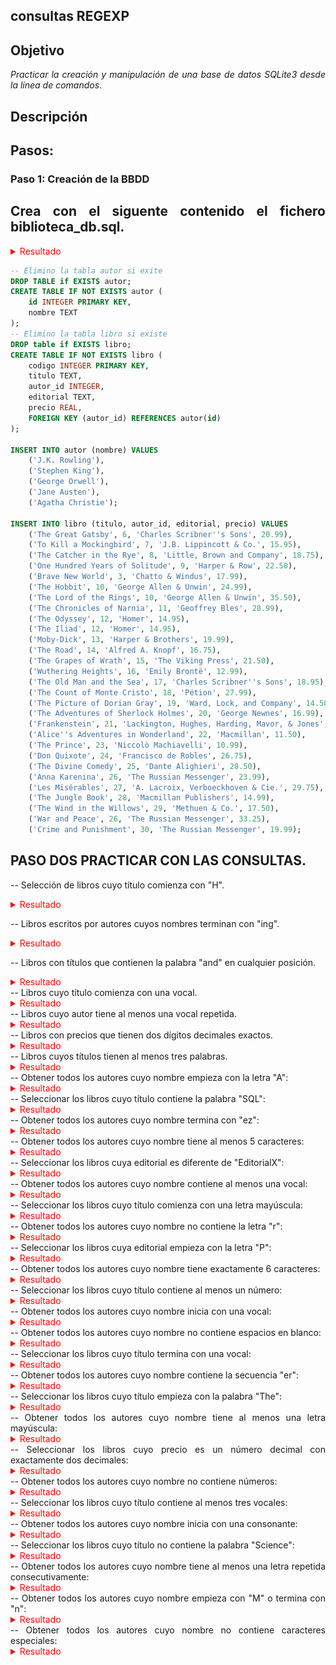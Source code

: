
<div align="justify">

## consultas REGEXP

## Objetivo

_Practicar la creación y manipulación de una base de datos SQLite3 desde la línea de comandos_.

## Descripción

## Pasos:

### Paso 1: Creación de la BBDD

## Crea con el siguente contenido el fichero biblioteca_db.sql.

<details> 
<summary style="color: red;" > Resultado </summary>

![Imagen de terminal creacion DDBB](https://raw.githubusercontent.com/johnfredyrg1226/base_datos2/main/tarea/Tema3_Realizacion_consultas_SQLite3/imagenes/tarea5_imagen_creacion_ddbb.png)

</details>


```SQL
-- Elimino la tabla autor si exite
DROP TABLE if EXISTS autor;
CREATE TABLE IF NOT EXISTS autor (
    id INTEGER PRIMARY KEY,
    nombre TEXT
);
-- Elimino la tabla libro si existe
DROP table if EXISTS libro;
CREATE TABLE IF NOT EXISTS libro (
    codigo INTEGER PRIMARY KEY,
    titulo TEXT,
    autor_id INTEGER,
    editorial TEXT,
    precio REAL,
    FOREIGN KEY (autor_id) REFERENCES autor(id)
);

INSERT INTO autor (nombre) VALUES
    ('J.K. Rowling'),
    ('Stephen King'),
    ('George Orwell'),
    ('Jane Austen'),
    ('Agatha Christie');

INSERT INTO libro (titulo, autor_id, editorial, precio) VALUES
    ('The Great Gatsby', 6, 'Charles Scribner''s Sons', 20.99),
    ('To Kill a Mockingbird', 7, 'J.B. Lippincott & Co.', 15.95),
    ('The Catcher in the Rye', 8, 'Little, Brown and Company', 18.75),
    ('One Hundred Years of Solitude', 9, 'Harper & Row', 22.50),
    ('Brave New World', 3, 'Chatto & Windus', 17.99),
    ('The Hobbit', 10, 'George Allen & Unwin', 24.99),
    ('The Lord of the Rings', 10, 'George Allen & Unwin', 35.50),
    ('The Chronicles of Narnia', 11, 'Geoffrey Bles', 28.99),
    ('The Odyssey', 12, 'Homer', 14.95),
    ('The Iliad', 12, 'Homer', 14.95),
    ('Moby-Dick', 13, 'Harper & Brothers', 19.99),
    ('The Road', 14, 'Alfred A. Knopf', 16.75),
    ('The Grapes of Wrath', 15, 'The Viking Press', 21.50),
    ('Wuthering Heights', 16, 'Emily Brontë', 12.99),
    ('The Old Man and the Sea', 17, 'Charles Scribner''s Sons', 18.95),
    ('The Count of Monte Cristo', 18, 'Pétion', 27.99),
    ('The Picture of Dorian Gray', 19, 'Ward, Lock, and Company', 14.50),
    ('The Adventures of Sherlock Holmes', 20, 'George Newnes', 16.99),
    ('Frankenstein', 21, 'Lackington, Hughes, Harding, Mavor, & Jones', 13.25),
    ('Alice''s Adventures in Wonderland', 22, 'Macmillan', 11.50),
    ('The Prince', 23, 'Niccolò Machiavelli', 10.99),
    ('Don Quixote', 24, 'Francisco de Robles', 26.75),
    ('The Divine Comedy', 25, 'Dante Alighieri', 20.50),
    ('Anna Karenina', 26, 'The Russian Messenger', 23.99),
    ('Les Misérables', 27, 'A. Lacroix, Verboeckhoven & Cie.', 29.75),
    ('The Jungle Book', 28, 'Macmillan Publishers', 14.99),
    ('The Wind in the Willows', 29, 'Methuen & Co.', 17.50),
    ('War and Peace', 26, 'The Russian Messenger', 33.25),
    ('Crime and Punishment', 30, 'The Russian Messenger', 19.99);
```
## PASO DOS PRACTICAR CON LAS CONSULTAS.



-- Selección de libros cuyo título comienza con "H".
<details> 
<summary style="color: red;" > Resultado </summary>

```sql
sqlite> select titulo from libro
   ...> where titulo REGEXP '^[hH]';

sqlite> SELECT titulo FROM libro
WHERE titulo LIKE 'H%' OR titulo LIKE 'h%';

** no hay ningun titulo comience con H.
```
</details>

-- Libros escritos por autores cuyos nombres terminan con "ing".
<details> 
<summary style="color: red;" > Resultado </summary>

```sql
sqlite> select nombre from autor
   ...> where nombre REGEXP 'ing$';
+--------------+
|    nombre    |
+--------------+
| J.K. Rowling |
| Stephen King |
+--------------+
```
</details>

-- Libros con títulos que contienen la palabra "and" en cualquier posición.
<details> 
<summary style="color: red;" > Resultado </summary>

```sql
sqlite> select titulo from libro 
   ...> where titulo REGEXP 'and';
   
+----------------------------------+
|              titulo              |
+----------------------------------+
| The Old Man and the Sea          |
| Alice's Adventures in Wonderland |
| War and Peace                    |
| Crime and Punishment             |
+----------------------------------+
```

</details>
-- Libros cuyo título comienza con una vocal.
<details> 
<summary style="color: red;" > Resultado </summary>

```sql
sqlite> select titulo from libro
   ...> where titulo REGEXP '^[AEIOU]';
+----------------------------------+
|              titulo              |
+----------------------------------+
| One Hundred Years of Solitude    |
| Alice's Adventures in Wonderland |
| Anna Karenina                    |
+----------------------------------+

```
</details>
-- Libros cuyo autor tiene al menos una vocal repetida.
<details> 
<summary style="color: red;" > Resultado </summary>

```sql
sqlite> SELECT nombre 
FROM autor
WHERE nombre REGEXP '(a.*a|e.*e|i.*i|o.*o|u.*u)';
+-----------------+
|     nombre      |
+-----------------+
| Stephen King    |
| George Orwell   |
| Jane Austen     |
| Agatha Christie |
+-----------------+

```

</details>
-- Libros con precios que tienen dos dígitos decimales exactos.
<details> 
<summary style="color: red;" > Resultado </summary>

```sql
sqlite> SELECT precio 
FROM libro 
WHERE (precio * 100) = CAST(precio * 100 AS INTEGER);
+--------+
| precio |
+--------+
| 20.99  |
| 15.95  |
| 18.75  |
| 22.5   |
| 24.99  |
| 35.5   |
| 28.99  |
| 14.95  |
| 14.95  |
| 16.75  |
| 21.5   |
| 12.99  |
| 18.95  |
| 27.99  |
| 14.5   |
| 13.25  |
| 11.5   |
| 10.99  |
| 26.75  |
| 20.5   |
| 23.99  |
| 29.75  |
| 14.99  |
| 17.5   |
| 33.25  |
+--------+
El CAST() en SQL se usa para convertir un tipo de dato en otro. En nuestro caso, lo usamos para convertir un número decimal (REAL) en un número entero (INTEGER).
```

</details>
-- Libros cuyos títulos tienen al menos tres palabras.
<details> 
<summary style="color: red;" > Resultado </summary>

```sql
WHERE titulo REGEXP '^[^ ]+ [^ ]+ [^ ]+';
+-----------------------------------+
|              titulo               |
+-----------------------------------+
| The Great Gatsby                  |
| To Kill a Mockingbird             |
| The Catcher in the Rye            |
| One Hundred Years of Solitude     |
| Brave New World                   |
| The Lord of the Rings             |
| The Chronicles of Narnia          |
| The Grapes of Wrath               |
| The Old Man and the Sea           |
| The Count of Monte Cristo         |
| The Picture of Dorian Gray        |
| The Adventures of Sherlock Holmes |
| Alice's Adventures in Wonderland  |
| The Divine Comedy                 |
| The Jungle Book                   |
| The Wind in the Willows           |
| War and Peace                     |
| Crime and Punishment              |
+-----------------------------------+
```

</details>
-- Obtener todos los autores cuyo nombre empieza con la letra "A":
<details> 
<summary style="color: red;" > Resultado </summary>

```sql 
sqlite> select nombre from autor
   ...> where nombre REGEXP  '^[A]';
+-----------------+
|     nombre      |
+-----------------+
| Agatha Christie |
+-----------------+
sqlite> 
```

</details>
-- Seleccionar los libros cuyo título contiene la palabra "SQL":
<details> 
<summary style="color: red;" > Resultado </summary>

```sql
sqlite> SELECT titulo FROM libro 
WHERE titulo REGEXP '\\bSQL\\b';
```

</details>
-- Obtener todos los autores cuyo nombre termina con "ez":
<details> 
<summary style="color: red;" > Resultado </summary>

```sql
sqlite> select titulo from libro 
   ...> where titulo REGEXP 'ez$';
sqlite> SELECT nombre FROM autor
WHERE nombre LIKE '%ez';
```

</details>
-- Obtener todos los autores cuyo nombre tiene al menos 5 caracteres:
<details> 
<summary style="color: red;" > Resultado </summary>

```sql
sqlite> select nombre from autor
   ...> where nombre REGEXP '^.{5,}$';
+-----------------+
|     nombre      |
+-----------------+
| J.K. Rowling    |
| Stephen King    |
| George Orwell   |
| Jane Austen     |
| Agatha Christie |
+-----------------+
```

</details>
-- Seleccionar los libros cuya editorial es diferente de "EditorialX":
<details> 
<summary style="color: red;" > Resultado </summary>

```sql
sqlite> SELECT * FROM libro
WHERE editorial NOT REGEXP '^EditorialX$';
+--------+-----------------------------------+----------+---------------------------------------------+--------+
| codigo |              titulo               | autor_id |                  editorial                  | precio |
+--------+-----------------------------------+----------+---------------------------------------------+--------+
| 1      | The Great Gatsby                  | 6        | Charles Scribner's Sons                     | 20.99  |
| 2      | To Kill a Mockingbird             | 7        | J.B. Lippincott & Co.                       | 15.95  |
| 3      | The Catcher in the Rye            | 8        | Little, Brown and Company                   | 18.75  |
| 4      | One Hundred Years of Solitude     | 9        | Harper & Row                                | 22.5   |
| 5      | Brave New World                   | 3        | Chatto & Windus                             | 17.99  |
| 6      | The Hobbit                        | 10       | George Allen & Unwin                        | 24.99  |
| 7      | The Lord of the Rings             | 10       | George Allen & Unwin                        | 35.5   |
| 8      | The Chronicles of Narnia          | 11       | Geoffrey Bles                               | 28.99  |
| 9      | The Odyssey                       | 12       | Homer                                       | 14.95  |
| 10     | The Iliad                         | 12       | Homer                                       | 14.95  |
| 11     | Moby-Dick                         | 13       | Harper & Brothers                           | 19.99  |
| 12     | The Road                          | 14       | Alfred A. Knopf                             | 16.75  |
| 13     | The Grapes of Wrath               | 15       | The Viking Press                            | 21.5   |
| 14     | Wuthering Heights                 | 16       | Emily Brontë                                | 12.99  |
| 15     | The Old Man and the Sea           | 17       | Charles Scribner's Sons                     | 18.95  |
| 16     | The Count of Monte Cristo         | 18       | Pétion                                      | 27.99  |
| 17     | The Picture of Dorian Gray        | 19       | Ward, Lock, and Company                     | 14.5   |
| 18     | The Adventures of Sherlock Holmes | 20       | George Newnes                               | 16.99  |
| 19     | Frankenstein                      | 21       | Lackington, Hughes, Harding, Mavor, & Jones | 13.25  |
| 20     | Alice's Adventures in Wonderland  | 22       | Macmillan                                   | 11.5   |
| 21     | The Prince                        | 23       | Niccolò Machiavelli                         | 10.99  |
| 22     | Don Quixote                       | 24       | Francisco de Robles                         | 26.75  |
| 23     | The Divine Comedy                 | 25       | Dante Alighieri                             | 20.5   |
| 24     | Anna Karenina                     | 26       | The Russian Messenger                       | 23.99  |
| 25     | Les Misérables                    | 27       | A. Lacroix, Verboeckhoven & Cie.            | 29.75  |
| 26     | The Jungle Book                   | 28       | Macmillan Publishers                        | 14.99  |
| 27     | The Wind in the Willows           | 29       | Methuen & Co.                               | 17.5   |
| 28     | War and Peace                     | 26       | The Russian Messenger                       | 33.25  |
| 29     | Crime and Punishment              | 30       | The Russian Messenger                       | 19.99  |
+--------+-----------------------------------+----------+---------------------------------------------+--------+
```

</details>
-- Obtener todos los autores cuyo nombre contiene al menos una vocal:
<details> 
<summary style="color: red;" > Resultado </summary>
```sql
sqlite> select nombre from autor 
   ...> where nombre REGEXP '[AEIOUaeiou]';
+-----------------+
|     nombre      |
+-----------------+
| J.K. Rowling    |
| Stephen King    |
| George Orwell   |
| Jane Austen     |
| Agatha Christie |
+-----------------+
```

</details>
-- Seleccionar los libros cuyo título comienza con una letra mayúscula:
<details> 
<summary style="color: red;" > Resultado </summary>
```sql
sqlite> select titulo from libro
   ...> where titulo REGEXP '^[A-Z]';
+-----------------------------------+
|              titulo               |
+-----------------------------------+
| The Great Gatsby                  |
| To Kill a Mockingbird             |
| The Catcher in the Rye            |
| One Hundred Years of Solitude     |
| Brave New World                   |
| The Hobbit                        |
| The Lord of the Rings             |
| The Chronicles of Narnia          |
| The Odyssey                       |
| The Iliad                         |
| Moby-Dick                         |
| The Road                          |
| The Grapes of Wrath               |
| Wuthering Heights                 |
| The Old Man and the Sea           |
| The Count of Monte Cristo         |
| The Picture of Dorian Gray        |
| The Adventures of Sherlock Holmes |
| Frankenstein                      |
| Alice's Adventures in Wonderland  |
| The Prince                        |
| Don Quixote                       |
| The Divine Comedy                 |
| Anna Karenina                     |
| Les Misérables                    |
| The Jungle Book                   |
| The Wind in the Willows           |
| War and Peace                     |
| Crime and Punishment              |
+-----------------------------------+
```

</details>
-- Obtener todos los autores cuyo nombre no contiene la letra "r":
<details> 
<summary style="color: red;" > Resultado </summary>
``'sql
sqlite> SELECT nombre FROM autor
WHERE nombre NOT REGEXP '[rR]';
+--------------+
|    nombre    |
+--------------+
| Stephen King |
| Jane Austen  |
+--------------+
```
</details>
-- Seleccionar los libros cuya editorial empieza con la letra "P":
<details> 
<summary style="color: red;" > Resultado </summary>
```sql
sqlite> select editorial from libro 
   ...> where editorial regexp '^P';
+-----------+
| editorial |
+-----------+
| Pétion    |
+-----------+
```

</details>
-- Obtener todos los autores cuyo nombre tiene exactamente 6 caracteres:
<details> 
<summary style="color: red;" > Resultado </summary>

```sql
sqlite> select nombre from autor
   ...> where nombre regexp '^.{6}&';
```

</details>
-- Seleccionar los libros cuyo título contiene al menos un número:
<details> 
<summary style="color: red;" > Resultado </summary>

```sql
sqlite> SELECT titulo FROM libro
WHERE titulo REGEXP '\d';
```

</details>
-- Obtener todos los autores cuyo nombre inicia con una vocal:
<details> 
<summary style="color: red;" > Resultado </summary>

```sql 
sqlite> select nombre from autor
   ...> where nombre regexp '^[aeiouAEIOU]';
+-----------------+
|     nombre      |
+-----------------+
| Agatha Christie |
+-----------------+
```

</details>
-- Obtener todos los autores cuyo nombre no contiene espacios en blanco:
<details> 
<summary style="color: red;" > Resultado </summary>

```sql
sqlite> select nombre from autor
   ...> where nombre not regexp ' ';
El patrón ' ' busca un único espacio en blanco, lo que debería funcionar para excluir a los nombres que contengan espacios

SELECT nombre FROM autor
WHERE nombre NOT REGEXP '\\s';
📌 Explicación del patrón \\s:
\\s → Coincide con cualquier carácter de espacio en blanco (esto incluye espacios, tabuladores, saltos de línea, etc.).

NOT REGEXP '\\s' asegura que no haya ningún tipo de espacio en blanco en el nombre.
```

</details>
-- Seleccionar los libros cuyo título termina con una vocal:
<details> 
<summary style="color: red;" > Resultado </summary>

```sql 
sqlite> select titulo from libro
   ...> where titulo regexp '[aeiouAEIOU]$';
+-------------------------------+
|            titulo             |
+-------------------------------+
| The Catcher in the Rye        |
| One Hundred Years of Solitude |
| The Chronicles of Narnia      |
| The Old Man and the Sea       |
| The Count of Monte Cristo     |
| The Prince                    |
| Don Quixote                   |
| Anna Karenina                 |
| War and Peace                 |
+-------------------------------+
```

</details>
-- Obtener todos los autores cuyo nombre contiene la secuencia "er":
<details> 
<summary style="color: red;" > Resultado </summary>

```sql
sqlite> select nombre from autor 
   ...> where nombre regexp 'er';

sqlite> SELECT nombre FROM autor
WHERE LOWER(nombre) REGEXP 'er';

```

</details>
-- Seleccionar los libros cuyo título empieza con la palabra "The":
<details> 
<summary style="color: red;" > Resultado </summary>

```sql 
sqlite> select titulo from libro
   ...> where titulo regexp '^[The]';
+-----------------------------------+
|              titulo               |
+-----------------------------------+
| The Great Gatsby                  |
| To Kill a Mockingbird             |
| The Catcher in the Rye            |
| The Hobbit                        |
| The Lord of the Rings             |
| The Chronicles of Narnia          |
| The Odyssey                       |
| The Iliad                         |
| The Road                          |
| The Grapes of Wrath               |
| The Old Man and the Sea           |
| The Count of Monte Cristo         |
| The Picture of Dorian Gray        |
| The Adventures of Sherlock Holmes |
| The Prince                        |
| The Divine Comedy                 |
| The Jungle Book                   |
| The Wind in the Willows           |
+-----------------------------------+
```

</details>
-- Obtener todos los autores cuyo nombre tiene al menos una letra mayúscula:
<details> 
<summary style="color: red;" > Resultado </summary>

</details>
-- Seleccionar los libros cuyo precio es un número decimal con exactamente dos decimales:
<details> 
<summary style="color: red;" > Resultado </summary>

</details>
-- Obtener todos los autores cuyo nombre no contiene números:
<details> 
<summary style="color: red;" > Resultado </summary>

</details>
-- Seleccionar los libros cuyo título contiene al menos tres vocales:
<details> 
<summary style="color: red;" > Resultado </summary>

</details>
-- Obtener todos los autores cuyo nombre inicia con una consonante:
<details> 
<summary style="color: red;" > Resultado </summary>

</details>
-- Seleccionar los libros cuyo título no contiene la palabra "Science":
<details> 
<summary style="color: red;" > Resultado </summary>

</details>
-- Obtener todos los autores cuyo nombre tiene al menos una letra repetida consecutivamente:
<details> 
<summary style="color: red;" > Resultado </summary>

</details>
-- Obtener todos los autores cuyo nombre empieza con "M" o termina con "n":
<details> 
<summary style="color: red;" > Resultado </summary>

</details>
-- Obtener todos los autores cuyo nombre no contiene caracteres especiales:
<details> 
<summary style="color: red;" > Resultado </summary>

</details>



</div>

